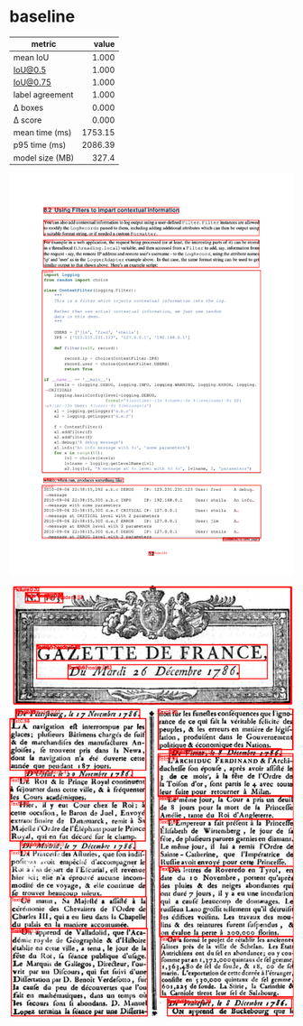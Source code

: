 # baseline

|metric|value|
|---|---:|
|mean IoU|1.000|
|IoU@0.5|1.000|
|IoU@0.75|1.000|
|label agreement|1.000|
|Δ boxes|0.000|
|Δ score|0.000|
|mean time (ms)|1753.15|
|p95 time (ms)|2086.39|
|model size (MB)|327.4|

![2d0fbcc50e88065a040a537b717620e964fb4453314b71d83f3ed3425addcef6](overlays/2d0fbcc50e88065a040a537b717620e964fb4453314b71d83f3ed3425addcef6.png)

![gazette_de_france](overlays/gazette_de_france.png)
